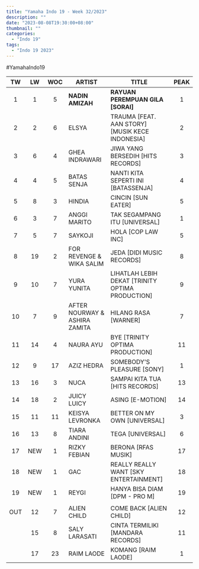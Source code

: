 ```yaml
---
title: "Yamaha Indo 19 - Week 32/2023"
description: ""
date: "2023-08-08T19:30:00+08:00"
thumbnail: ""
categories:
  - "Indo 19"
tags:
  - "Indo 19 2023"
---
```

#YamahaIndo19
<!--more-->
|TW|LW|WOC|ARTIST|TITLE|PEAK|
|:----:|:----:|:----:|----|----|:----:|
|1|1|5|**NADIN AMIZAH**|**RAYUAN PEREMPUAN GILA [SORAI]**|1|
|2|2|6|ELSYA|TRAUMA [FEAT. AAN STORY] [MUSIK KECE INDONESIA]|2|
|3|6|4|GHEA INDRAWARI|JIWA YANG BERSEDIH [HITS RECORDS]|3|
|4|4|5|BATAS SENJA|NANTI KITA SEPERTI INI [BATASSENJA]|4|
|5|8|3|HINDIA|CINCIN [SUN EATER]|5|
|6|3|7|ANGGI MARITO|TAK SEGAMPANG ITU [UNIVERSAL]|1|
|7|5|7|SAYKOJI|HOLA [COP LAW INC]|5|
|8|19|2|FOR REVENGE & WIKA SALIM|JEDA [DIDI MUSIC RECORDS]|8|
|9|10|7|YURA YUNITA|LIHATLAH LEBIH DEKAT [TRINITY OPTIMA PRODUCTION]|9|
|10|7|9|AFTER NOURWAY & ASHIRA ZAMITA|HILANG RASA [WARNER]|7|
|11|14|4|NAURA AYU|BYE [TRINITY OPTIMA PRODUCTION]|11|
|12|9|17|AZIZ HEDRA|SOMEBODY'S PLEASURE [SONY]|1|
|13|16|3|NUCA|SAMPAI KITA TUA [HITS RECORDS]|13|
|14|18|2|JUICY LUICY|ASING [E-MOTION]|14|
|15|11|11|KEISYA LEVRONKA|BETTER ON MY OWN [UNIVERSAL]|3|
|16|13|8|TIARA ANDINI|TEGA [UNIVERSAL]|6|
|17|NEW|1|RIZKY FEBIAN|BERONA [RFAS MUSIK]|17|
|18|NEW|1|GAC|REALLY REALLY WANT [SKY ENTERTAINMENT]|18|
|19|NEW|1|REYGI|HANYA BISA DIAM [DPM - PRO M]|19|
| | | | | | |
|OUT|12|7|ALIEN CHILD|COME BACK [ALIEN CHILD]|12|
| |15|8|SALY LARASATI|CINTA TERMILIKI [MANDARA RECORDS]|11|
| |17|23|RAIM LAODE|KOMANG [RAIM LAODE]|1|
